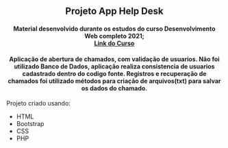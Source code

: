 <h2 align="center">Projeto App Help Desk </h2>
<h4 align="center">
Material desenvolvido durante os estudos do curso Desenvolvimento Web completo 2021;<br>
<a href="https://www.udemy.com/course/web-completo/learn/lecture/9371366?start=15#overview">Link do Curso</a>
</h4>
<h4 align="center">
Aplicação de abertura de chamados, com validação de usuarios. Não foi utilizado Banco de Dados, aplicação realiza consistencia de usuarios cadastrado dentro do codigo fonte. Registros e recuperação de chamados foi utilizado métodos para criação de arquivos(txt) para salvar os dados do chamado.
</h4>
<p>Projeto criado usando:</p>
<ul>
<li>HTML</li>
<li>Bootstrap</li>
<li>CSS</li>
<li>PHP</li>
</ul>
